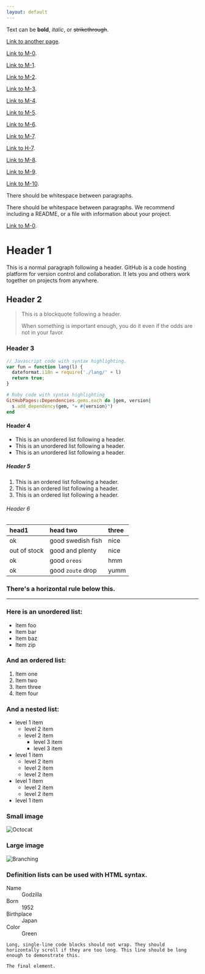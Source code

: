 ```yaml
---
layout: default
---
```


Text can be **bold**, _italic_, or ~~strikethrough~~.

[Link to another page](./another-page.html).

[Link to M-0](./Fall/Exp00_LearnToLab.html).

[Link to M-1](./Fall/Exp01_VectorTable.html).

[Link to M-2](./Fall/Exp02_AccelG_Track.html).

[Link to M-3](./Fall/Exp03_SimpleProjectile.html).

[Link to M-4](./Fall/Exp04_CentripetalForce.html).

[Link to M-5](./Fall/Exp05_ConsEnergy_Track.html).

[Link to M-6](./Fall/Exp06_BallisticPend_Projectile.html).

[Link to M-7](./Fall/Exp07_calc_1171L_RotMotion.html).

[Link to H-7](./Fall/Exp07_life_1145L_IdealGasLaw.html).

[Link to M-8](./Fall/Exp08_FluidPhysics.html).

[Link to M-9](./Fall/Exp09_SimpleHarmonicMotion.html).

[Link to M-10](./Fall/Exp10_SimplePendulum.html).

There should be whitespace between paragraphs.

There should be whitespace between paragraphs. We recommend including a README, or a file with information about your project.

[Link to M-0](./Exp00_LearnToLab.html).


# Header 1

This is a normal paragraph following a header. GitHub is a code hosting platform for version control and collaboration. It lets you and others work together on projects from anywhere.

## Header 2

> This is a blockquote following a header.
>
> When something is important enough, you do it even if the odds are not in your favor.

### Header 3

```js
// Javascript code with syntax highlighting.
var fun = function lang(l) {
  dateformat.i18n = require('./lang/' + l)
  return true;
}
```

```ruby
# Ruby code with syntax highlighting
GitHubPages::Dependencies.gems.each do |gem, version|
  s.add_dependency(gem, "= #{version}")
end
```

#### Header 4

*   This is an unordered list following a header.
*   This is an unordered list following a header.
*   This is an unordered list following a header.

##### Header 5

1.  This is an ordered list following a header.
2.  This is an ordered list following a header.
3.  This is an ordered list following a header.

###### Header 6

| head1        | head two          | three |
|:-------------|:------------------|:------|
| ok           | good swedish fish | nice  |
| out of stock | good and plenty   | nice  |
| ok           | good `oreos`      | hmm   |
| ok           | good `zoute` drop | yumm  |

### There's a horizontal rule below this.

* * *

### Here is an unordered list:

*   Item foo
*   Item bar
*   Item baz
*   Item zip

### And an ordered list:

1.  Item one
1.  Item two
1.  Item three
1.  Item four

### And a nested list:

- level 1 item
  - level 2 item
  - level 2 item
    - level 3 item
    - level 3 item
- level 1 item
  - level 2 item
  - level 2 item
  - level 2 item
- level 1 item
  - level 2 item
  - level 2 item
- level 1 item

### Small image

![Octocat](https://github.githubassets.com/images/icons/emoji/octocat.png)

### Large image

![Branching](https://guides.github.com/activities/hello-world/branching.png)


### Definition lists can be used with HTML syntax.

<dl>
<dt>Name</dt>
<dd>Godzilla</dd>
<dt>Born</dt>
<dd>1952</dd>
<dt>Birthplace</dt>
<dd>Japan</dd>
<dt>Color</dt>
<dd>Green</dd>
</dl>

```
Long, single-line code blocks should not wrap. They should horizontally scroll if they are too long. This line should be long enough to demonstrate this.
```

```
The final element.
```
